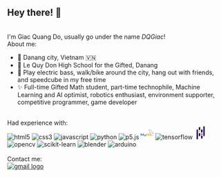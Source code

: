 ## Hey there! 👋
<br>I'm Giac Quang Do, usually go under the name _DQGiac_!
<br>
About me:
- 📍 Danang city, Vietnam 🇻🇳
- 🏫 Le Quy Don High School for the Gifted, Danang
- 🎲 Play electric bass, walk/bike around the city, hang out with friends, and speedcube in my free time
- ✨ Full-time Gifted Math student, part-time technophile, Machine Learning and AI optimist, robotics enthusiast, environment supporter, competitive programmer, game developer
<br>
Had experience with:
<br>
<div align="left">
  <img src="https://cdn.jsdelivr.net/gh/devicons/devicon/icons/html5/html5-original.svg" height="30" alt="html5"  />
  <img src="https://cdn.jsdelivr.net/gh/devicons/devicon/icons/css3/css3-original.svg" height="30" alt="css3"  />
  <img src="https://cdn.jsdelivr.net/gh/devicons/devicon/icons/javascript/javascript-original.svg" height="30" alt="javascript"  />
  <img src="https://cdn.jsdelivr.net/gh/devicons/devicon/icons/python/python-original.svg" height="30" alt="python"  />
  <img src="https://upload.wikimedia.org/wikipedia/commons/thumb/c/c6/P5.js_icon.svg/2048px-P5.js_icon.svg.png" height="30" alt="p5.js"  />
  <img src="https://raw.githubusercontent.com/devicons/devicon/master/icons/mysql/mysql-original-wordmark.svg" height="30" alt="MySQL" />
  <img src="https://www.vectorlogo.zone/logos/tensorflow/tensorflow-icon.svg" height="30" alt="tensorflow" />
  <img src="https://raw.githubusercontent.com/devicons/devicon/2ae2a900d2f041da66e950e4d48052658d850630/icons/pandas/pandas-original.svg" height="30" alt="pandas" />
  <img src="https://www.vectorlogo.zone/logos/opencv/opencv-icon.svg" height="30" alt="opencv" />
  <img src="https://upload.wikimedia.org/wikipedia/commons/0/05/Scikit_learn_logo_small.svg" height="30" alt="scikit-learn" />
  <img src="https://cdn.jsdelivr.net/gh/devicons/devicon/icons/blender/blender-original.svg" height="30" alt="blender"  />
  <img src="https://cdn.jsdelivr.net/gh/devicons/devicon/icons/arduino/arduino-original.svg" height="30" alt="arduino"  />
</div>
<br>
Contact me:
<br>
<a href="mailto:doquanggiac@gmail.com"><img src="https://img.shields.io/static/v1?message=Gmail&logo=gmail&label=&color=D14836&logoColor=white&labelColor=&style=for-the-badge" height="30" alt="gmail logo" /></a>
